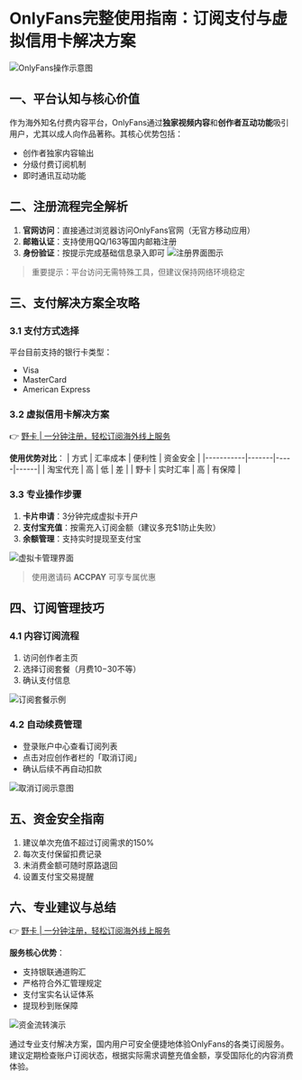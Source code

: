 # OnlyFans完整使用指南：订阅支付与虚拟信用卡解决方案

![OnlyFans操作示意图](https://bbtdd.com/wp-content/uploads/img/7760038773509.webp)

## 一、平台认知与核心价值
作为海外知名付费内容平台，OnlyFans通过**独家视频内容**和**创作者互动功能**吸引用户，尤其以成人向作品著称。其核心优势包括：
- 创作者独家内容输出
- 分级付费订阅机制
- 即时通讯互动功能

## 二、注册流程完全解析
1. **官网访问**：直接通过浏览器访问OnlyFans官网（无官方移动应用）
2. **邮箱认证**：支持使用QQ/163等国内邮箱注册
3. **身份验证**：按提示完成基础信息录入即可
![注册界面图示](https://bbtdd.com/wp-content/uploads/img/67974880.webp)

> 重要提示：平台访问无需特殊工具，但建议保持网络环境稳定

## 三、支付解决方案全攻略
### 3.1 支付方式选择
平台目前支持的银行卡类型：
- Visa
- MasterCard
- American Express

### 3.2 虚拟信用卡解决方案
👉 [野卡 | 一分钟注册，轻松订阅海外线上服务](https://bbtdd.com/yeka)

**使用优势对比**：
| 方式        | 汇率成本 | 便利性 | 资金安全 |
|-----------|-------|-----|------|
| 淘宝代充    | 高     | 低   | 差    |
| 野卡 | 实时汇率 | 高   | 有保障  |

### 3.3 专业操作步骤
1. **卡片申请**：3分钟完成虚拟卡开户
2. **支付宝充值**：按需充入订阅金额（建议多充$1防止失败）
3. **余额管理**：支持实时提现至支付宝

![虚拟卡管理界面](https://bbtdd.com/wp-content/uploads/img/97954368.webp)

> 使用邀请码 **ACCPAY** 可享专属优惠

## 四、订阅管理技巧
### 4.1 内容订阅流程
1. 访问创作者主页
2. 选择订阅套餐（月费$10-$30不等）
3. 确认支付信息

![订阅套餐示例](https://bbtdd.com/wp-content/uploads/img/1634384918149112.webp)

### 4.2 自动续费管理
- 登录账户中心查看订阅列表
- 点击对应创作者栏的「取消订阅」
- 确认后续不再自动扣款

![取消订阅示意图](https://bbtdd.com/wp-content/uploads/img/129677654.webp)

## 五、资金安全指南
1. 建议单次充值不超过订阅需求的150%
2. 每次支付保留扣费记录
3. 未消费金额可随时原路退回
4. 设置支付宝交易提醒

## 六、专业建议与总结
👉 [野卡 | 一分钟注册，轻松订阅海外线上服务](https://bbtdd.com/yeka)

**服务核心优势**：
- 支持银联通道购汇
- 严格符合外汇管理规定
- 支付宝实名认证体系
- 提现秒到账保障

![资金流转演示](https://bbtdd.com/wp-content/uploads/img/51467129.webp)

通过专业支付解决方案，国内用户可安全便捷地体验OnlyFans的各类订阅服务。建议定期检查账户订阅状态，根据实际需求调整充值金额，享受国际化的内容消费体验。